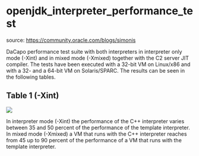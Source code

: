 # openjdk_interpreter_performance_test
source: https://community.oracle.com/blogs/simonis

DaCapo performance test suite with both interpreters in interpreter only mode (-Xint) and in mixed mode (-Xmixed) together with the C2 server JIT compiler. The tests have been executed with a 32-bit VM on Linux/x86 and with a 32- and a 64-bit VM on Solaris/SPARC. The results can be seen in the following tables.

## Table 1 (-Xint)
<img src="https://user-images.githubusercontent.com/33415010/34774613-f1541a52-f64a-11e7-943a-f57d12797612.png" />


In interpreter mode (-Xint) the performance of the C++ interpreter varies between 35 and 50 percent of the performance of the template interpreter. In mixed mode (-Xmixed) a VM that runs with the C++ interpreter reaches from 45 up to 90 percent of the performance of a VM that runs with the template interpreter.


 
 
